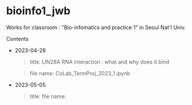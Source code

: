 # bioinfo1_jwb
Works for classroom : "Bio-infomatics and practice 1" in Seoul Nat'l Univ. 


Contents
* 2023-04-28 
  > title: LIN28A RNA interaction : what and why does it bind
  
  > file name: CoLab_TermProj_2023_1.ipynb
* 2023-05-05 
  > title: 
  > file name: 
